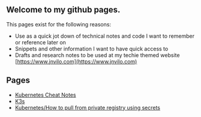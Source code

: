 ## Welcome to my github pages.
This pages exist for the following reasons:

- Use as a quick jot down of technical notes and code I want to remember or reference later on
- Snippets and other information I want to have quick access to
- Drafts and research notes to be used at my techie themed website [https://www.jnvilo.com](https://www.jnvilo.com)

## Pages

- [Kubernetes Cheat Notes](k8s_cheatnotes.html)
- [K3s](k3s.html)
- [Kubernetes/How to pull from private registry using secrets](kubernetes/secrets.html)
